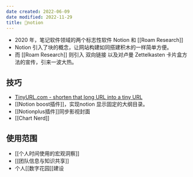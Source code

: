 ```yaml
---
date created: 2022-06-09
date modified: 2022-11-29
title: 🤖notion
---
```


- 2020 年，笔记软件领域的两个标志性软件 Notion 和 [[Roam Research]]
 - Notion 引入了块的概念，让网站构建如同搭建积木的一样简单方便。
 - 而 [[Roam Research]] 则引入 双向链接 以及对卢曼 Zettelkasten 卡片盒方法的宣传，引来一波大热。

## 技巧

- [TinyURL.com - shorten that long URL into a tiny URL](https://tinyurl.com/app/myurls)
 - [[Notion boost插件]]，实现notion 显示固定的大纲目录。
 -  [[Notionplus插件]]同步影视封面 
 - [[Chart Nerd]] 


## 使用范围

- [[个人时间使用的宏观洞察]]
- [[团队信息与知识共享]]
- 个人[[数字花园]]建设

## 
